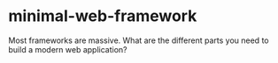 # minimal-web-framework
Most frameworks are massive. What are the different parts you need to build a modern web application?

